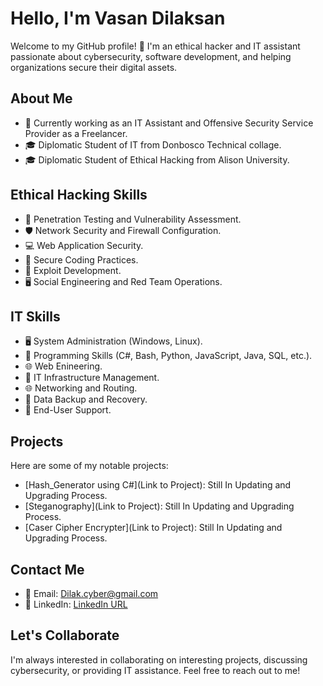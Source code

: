 # Hello, I'm Vasan Dilaksan

Welcome to my GitHub profile! 👋 I'm an ethical hacker and IT assistant passionate about cybersecurity, software development, and helping organizations secure their digital assets.

## About Me

- 💼 Currently working as an IT Assistant and Offensive Security Service Provider as a Freelancer.
- 🎓 Diplomatic Student of IT from Donbosco Technical collage.
- 🎓 Diplomatic Student of Ethical Hacking from Alison University.

## Ethical Hacking Skills

- 🔐 Penetration Testing and Vulnerability Assessment.
- 🛡️ Network Security and Firewall Configuration.
- 💻 Web Application Security.
- 📝 Secure Coding Practices.
- 📝 Exploit Development.
- 🖥️ Social Engineering and Red Team Operations.

## IT Skills

- 🖥️ System Administration (Windows, Linux).
- 📝 Programming Skills (C#, Bash, Python, JavaScript, Java, SQL, etc.).
- 🌐 Web Enineering.
- 🚀 IT Infrastructure Management.
- 🌐 Networking and Routing.
- 💾 Data Backup and Recovery.
- 💼 End-User Support.

## Projects

Here are some of my notable projects:

- [Hash_Generator using C#](Link to Project): Still In Updating and Upgrading Process.
- [Steganography](Link to Project): Still In Updating and Upgrading Process.
- [Caser Cipher Encrypter](Link to Project): Still In Updating and Upgrading Process.

## Contact Me

- 📧 Email: Dilak.cyber@gmail.com
- 📱 LinkedIn: [LinkedIn URL](https://www.linkedin.com/in/dilakshan-vasan-48a55a249/)

## Let's Collaborate

I'm always interested in collaborating on interesting projects, discussing cybersecurity, or providing IT assistance. Feel free to reach out to me!

<!-- Optional: Add badges, GitHub stats, or any additional information you want to highlight. -->


